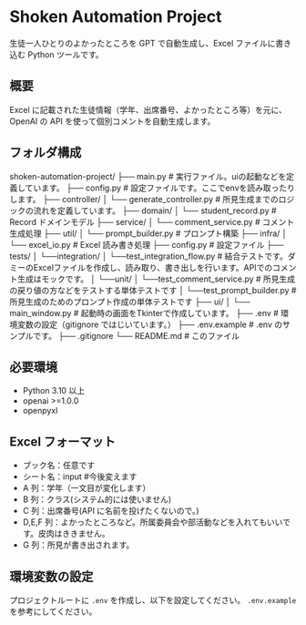 # Shoken Automation Project

生徒一人ひとりのよかったところを GPT で自動生成し、Excel ファイルに書き込む Python ツールです。

## 概要

Excel に記載された生徒情報（学年、出席番号、よかったところ等）を元に、OpenAI の API を使って個別コメントを自動生成します。

## フォルダ構成

shoken-automation-project/
├── main.py # 実行ファイル。uiの起動などを定義しています。
├── config.py # 設定ファイルです。ここでenvを読み取ったりします。
├── controller/
│ └── generate_controller.py # 所見生成までのロジックの流れを定義しています。
├── domain/
│ └── student_record.py # Record ドメインモデル
├── service/
│ └── comment_service.py # コメント生成処理
├── util/
│ └── prompt_builder.py # プロンプト構築
├── infra/
│ └── excel_io.py # Excel 読み書き処理
├── config.py # 設定ファイル
├── tests/
│ └──integration/
│   └──test_integration_flow.py # 結合テストです。ダミーのExcelファイルを作成し、読み取り、書き出しを行います。APIでのコメント生成はモックです。
│ └──unit/
│   └──test_comment_service.py # 所見生成の戻り値の方などをテストする単体テストです
│   └──test_prompt_builder.py # 所見生成のためのプロンプト作成の単体テストです
├── ui/
│ └── main_window.py # 起動時の画面をTkinterで作成しています。
├── .env # 環境変数の設定（gitignore ではじいています。）
├── .env.example # .env のサンプルです。
├── .gitignore
└── README.md # このファイル

## 必要環境

- Python 3.10 以上
- openai >=1.0.0
- openpyxl

## Excel フォーマット

- ブック名：任意です
- シート名：input #今後変えます
- A 列：学年（一文目が変化します）
- B 列：クラス(システム的には使いません)
- C 列：出席番号(API に名前を投げたくないので。)
- D,E,F 列：よかったところなど。所属委員会や部活動などを入れてもいいです。皮肉はききません。
- G 列：所見が書き出されます。

## 環境変数の設定

プロジェクトルートに `.env` を作成し、以下を設定してください。
`.env.example` を参考にしてください。
